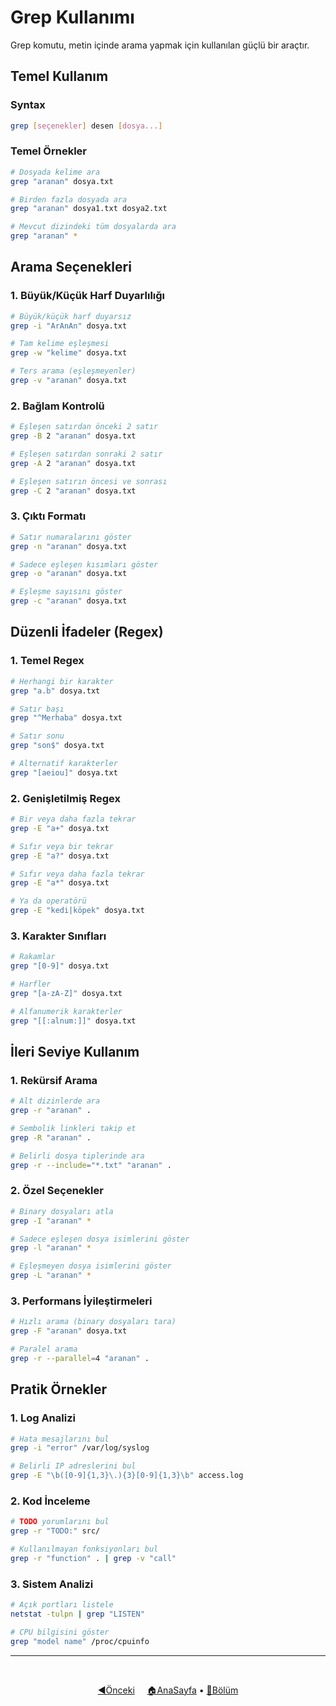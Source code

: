 # Grep Kullanımı

Grep komutu, metin içinde arama yapmak için kullanılan güçlü bir araçtır.

## Temel Kullanım

### Syntax
```bash
grep [seçenekler] desen [dosya...]
```

### Temel Örnekler
```bash
# Dosyada kelime ara
grep "aranan" dosya.txt

# Birden fazla dosyada ara
grep "aranan" dosya1.txt dosya2.txt

# Mevcut dizindeki tüm dosyalarda ara
grep "aranan" *
```

## Arama Seçenekleri

### 1. Büyük/Küçük Harf Duyarlılığı
```bash
# Büyük/küçük harf duyarsız
grep -i "ArAnAn" dosya.txt

# Tam kelime eşleşmesi
grep -w "kelime" dosya.txt

# Ters arama (eşleşmeyenler)
grep -v "aranan" dosya.txt
```

### 2. Bağlam Kontrolü
```bash
# Eşleşen satırdan önceki 2 satır
grep -B 2 "aranan" dosya.txt

# Eşleşen satırdan sonraki 2 satır
grep -A 2 "aranan" dosya.txt

# Eşleşen satırın öncesi ve sonrası
grep -C 2 "aranan" dosya.txt
```

### 3. Çıktı Formatı
```bash
# Satır numaralarını göster
grep -n "aranan" dosya.txt

# Sadece eşleşen kısımları göster
grep -o "aranan" dosya.txt

# Eşleşme sayısını göster
grep -c "aranan" dosya.txt
```

## Düzenli İfadeler (Regex)

### 1. Temel Regex
```bash
# Herhangi bir karakter
grep "a.b" dosya.txt

# Satır başı
grep "^Merhaba" dosya.txt

# Satır sonu
grep "son$" dosya.txt

# Alternatif karakterler
grep "[aeiou]" dosya.txt
```

### 2. Genişletilmiş Regex
```bash
# Bir veya daha fazla tekrar
grep -E "a+" dosya.txt

# Sıfır veya bir tekrar
grep -E "a?" dosya.txt

# Sıfır veya daha fazla tekrar
grep -E "a*" dosya.txt

# Ya da operatörü
grep -E "kedi|köpek" dosya.txt
```

### 3. Karakter Sınıfları
```bash
# Rakamlar
grep "[0-9]" dosya.txt

# Harfler
grep "[a-zA-Z]" dosya.txt

# Alfanumerik karakterler
grep "[[:alnum:]]" dosya.txt
```

## İleri Seviye Kullanım

### 1. Rekürsif Arama
```bash
# Alt dizinlerde ara
grep -r "aranan" .

# Sembolik linkleri takip et
grep -R "aranan" .

# Belirli dosya tiplerinde ara
grep -r --include="*.txt" "aranan" .
```

### 2. Özel Seçenekler
```bash
# Binary dosyaları atla
grep -I "aranan" *

# Sadece eşleşen dosya isimlerini göster
grep -l "aranan" *

# Eşleşmeyen dosya isimlerini göster
grep -L "aranan" *
```

### 3. Performans İyileştirmeleri
```bash
# Hızlı arama (binary dosyaları tara)
grep -F "aranan" dosya.txt

# Paralel arama
grep -r --parallel=4 "aranan" .
```

## Pratik Örnekler

### 1. Log Analizi
```bash
# Hata mesajlarını bul
grep -i "error" /var/log/syslog

# Belirli IP adreslerini bul
grep -E "\b([0-9]{1,3}\.){3}[0-9]{1,3}\b" access.log
```

### 2. Kod İnceleme
```bash
# TODO yorumlarını bul
grep -r "TODO:" src/

# Kullanılmayan fonksiyonları bul
grep -r "function" . | grep -v "call"
```

### 3. Sistem Analizi
```bash
# Açık portları listele
netstat -tulpn | grep "LISTEN"

# CPU bilgisini göster
grep "model name" /proc/cpuinfo
```

------   
<br>
<div align="center">

[◀️Önceki](find-komutu.md) &nbsp;&nbsp;&nbsp; [🏠AnaSayfa](../README.md) • [📑Bölüm](README.md)

</div>